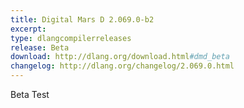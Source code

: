 ```yaml
---
title: Digital Mars D 2.069.0-b2
excerpt:
type: dlangcompilerreleases
release: Beta
download: http://dlang.org/download.html#dmd_beta
changelog: http://dlang.org/changelog/2.069.0.html
---
```


Beta Test